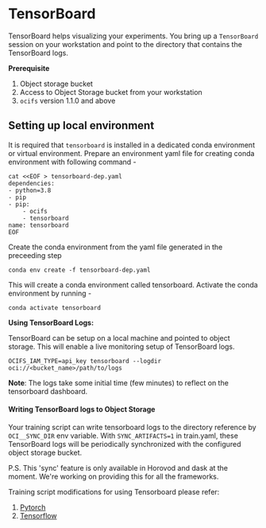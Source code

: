 # TensorBoard

TensorBoard helps visualizing your experiments. You bring up a ``TensorBoard`` session on your workstation and point to
the directory that contains the TensorBoard logs.

**Prerequisite**

1. Object storage bucket
2. Access to Object Storage bucket from your workstation
3. ``ocifs`` version 1.1.0 and above

Setting up local environment
----------------------------

It is required that ``tensorboard`` is installed in a dedicated conda environment or virtual environment. Prepare an
environment yaml file for creating conda environment with following command -

```
cat <<EOF > tensorboard-dep.yaml
dependencies:
- python=3.8
- pip
- pip:
    - ocifs
    - tensorboard
name: tensorboard
EOF
```

Create the conda environment from the yaml file generated in the preceeding step

    conda env create -f tensorboard-dep.yaml

This will create a conda environment called tensorboard. Activate the conda environment by running -

    conda activate tensorboard

**Using TensorBoard Logs:**

TensorBoard can be setup on a local machine and pointed to object storage. This will enable a live monitoring setup of
TensorBoard logs.

    OCIFS_IAM_TYPE=api_key tensorboard --logdir oci://<bucket_name>/path/to/logs

**Note**: The logs take some initial time (few minutes) to reflect on the tensorboard dashboard.

#### Writing TensorBoard logs to Object Storage

Your training script can write tensorboard logs to the directory reference by ``OCI__SYNC_DIR`` env variable.
With ``SYNC_ARTIFACTS=1`` in train.yaml, these TensorBoard logs will be periodically synchronized with the configured object storage
bucket. 

P.S. This 'sync' feature is only available in Horovod and dask at the moment. We're working on providing this for all the frameworks.

Training script modifications for using Tensorboard please refer: 
1. [Pytorch](https://github.com/pytorch/tutorials/blob/master/recipes_source/recipes/tensorboard_with_pytorch.py)
2. [Tensorflow](https://www.tensorflow.org/tensorboard/get_started)

